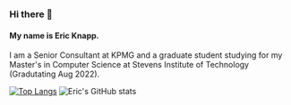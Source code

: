 ### Hi there 👋

#### My name is Eric Knapp. 

I am a Senior Consultant at KPMG and a graduate student studying for my Master's in Computer Science at Stevens Institute of Technology (Gradutating Aug 2022). 

[![Top Langs](https://github-readme-stats.vercel.app/api/top-langs/?username=Eric-Knapp&layout=compact&theme=dracula)](https://github.com/Eric-Knapp/github-readme-stats) 
![Eric's GitHub stats](https://github-readme-stats.vercel.app/api?username=Eric-Knapp&show_icons=true&theme=dracula)

